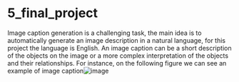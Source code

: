 # 5_final_project
Image caption generation is a challenging task, the main idea is to automatically generate an image description in a natural language, for this project the language is English. An image caption can be a short description of the objects on the image or a more complex interpretation of the objects and their relationships. For instance, on the following figure we can see an example of image caption![image](https://user-images.githubusercontent.com/42429772/227754571-68ce88d0-b232-40f0-987a-a0e430762459.png)

